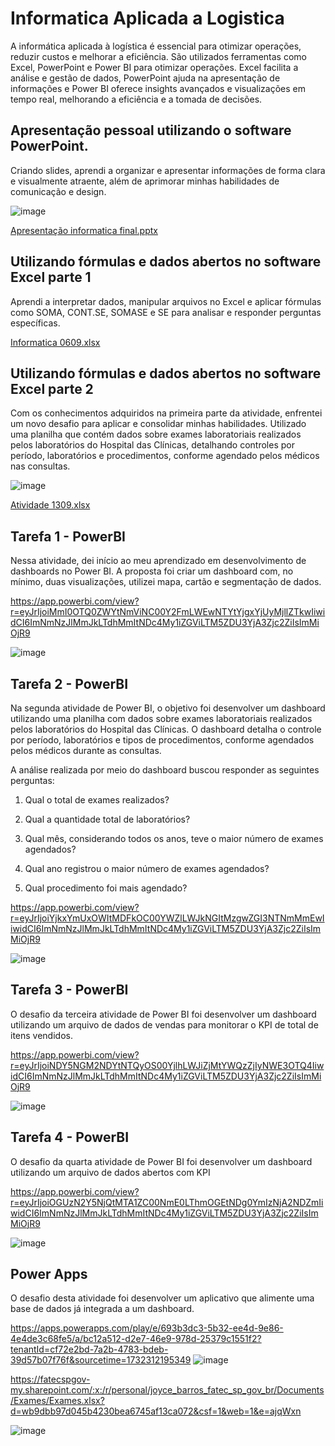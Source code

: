 # Informatica Aplicada a Logistica

A informática aplicada à logística é essencial para otimizar operações, reduzir custos e melhorar a eficiência. São utilizados ferramentas como Excel, PowerPoint e Power BI para otimizar operações. Excel facilita a análise e gestão de dados, PowerPoint ajuda na apresentação de informações e Power BI oferece insights avançados e visualizações em tempo real, melhorando a eficiência e a tomada de decisões.

## Apresentação pessoal utilizando o software PowerPoint.

Criando slides, aprendi a organizar e apresentar informações de forma clara e visualmente atraente, além de aprimorar minhas habilidades de comunicação e design.

![image](https://github.com/user-attachments/assets/70f43d93-a0a5-4e2c-a794-b9b5d6e70414)

[Apresentação informatica final.pptx](https://github.com/user-attachments/files/17007305/Apresentacao.informatica.final.pptx)

## Utilizando fórmulas e dados abertos no software Excel parte 1

Aprendi a interpretar dados, manipular arquivos no Excel e aplicar fórmulas como SOMA, CONT.SE, SOMASE e SE para analisar e responder perguntas específicas.

[Informatica 0609.xlsx](https://github.com/user-attachments/files/17007315/Informatica.0609.xlsx)

## Utilizando fórmulas e dados abertos no software Excel parte 2

Com os conhecimentos adquiridos na primeira parte da atividade, enfrentei um novo desafio para aplicar e consolidar minhas habilidades.
Utilizado uma planilha que contém dados sobre exames laboratoriais realizados pelos laboratórios do Hospital das Clínicas, detalhando controles por período, laboratórios e procedimentos, conforme agendado pelos médicos nas consultas.

![image](https://github.com/user-attachments/assets/e5bf7379-2d03-4e7d-b86c-2a35d3958b40)


[Atividade 1309.xlsx](https://github.com/user-attachments/files/17007343/Atividade.1309.xlsx)

## Tarefa 1 - PowerBI

Nessa atividade, dei início ao meu aprendizado em desenvolvimento de dashboards no Power BI. A proposta foi criar um dashboard com, no mínimo, duas visualizações, utilizei mapa, cartão e segmentação de dados.

https://app.powerbi.com/view?r=eyJrIjoiMmI0OTQ0ZWYtNmViNC00Y2FmLWEwNTYtYjgxYjUyMjllZTkwIiwidCI6ImNmNzJlMmJkLTdhMmItNDc4My1iZGViLTM5ZDU3YjA3Zjc2ZiIsImMiOjR9

![image](https://github.com/user-attachments/assets/e5f03712-64e4-4c00-a222-188577416baf)

## Tarefa 2 - PowerBI

Na segunda atividade de Power BI, o objetivo foi desenvolver um dashboard utilizando uma planilha com dados sobre exames laboratoriais realizados pelos laboratórios do Hospital das Clínicas. O dashboard detalha o controle por período, laboratórios e tipos de procedimentos, conforme agendados pelos médicos durante as consultas.

A análise realizada por meio do dashboard buscou responder as seguintes perguntas:

1. Qual o total de exames realizados?
2. Qual a quantidade total de laboratórios?
3. Qual mês, considerando todos os anos, teve o maior número de exames agendados?
4. Qual ano registrou o maior número de exames agendados?

5. Qual procedimento foi mais agendado?

https://app.powerbi.com/view?r=eyJrIjoiYjkxYmUxOWItMDFkOC00YWZlLWJkNGItMzgwZGI3NTNmMmEwIiwidCI6ImNmNzJlMmJkLTdhMmItNDc4My1iZGViLTM5ZDU3YjA3Zjc2ZiIsImMiOjR9

![image](https://github.com/user-attachments/assets/d9b5b161-f3a0-4a55-b202-48377690ac50)

## Tarefa 3 - PowerBI

O desafio da terceira atividade de Power BI foi desenvolver um dashboard utilizando um arquivo de dados de vendas para monitorar o KPI de total de itens vendidos.

https://app.powerbi.com/view?r=eyJrIjoiNDY5NGM2NDYtNTQyOS00YjlhLWJiZjMtYWQzZjIyNWE3OTQ4IiwidCI6ImNmNzJlMmJkLTdhMmItNDc4My1iZGViLTM5ZDU3YjA3Zjc2ZiIsImMiOjR9

![image](https://github.com/user-attachments/assets/04a8ac04-efdc-4214-ab61-8f03e87c6b8c)


## Tarefa 4 - PowerBI

O desafio da quarta atividade de Power BI foi desenvolver um dashboard utilizando um arquivo de dados abertos com KPI

https://app.powerbi.com/view?r=eyJrIjoiOGUzN2Y5NjQtMTA1ZC00NmE0LThmOGEtNDg0YmIzNjA2NDZmIiwidCI6ImNmNzJlMmJkLTdhMmItNDc4My1iZGViLTM5ZDU3YjA3Zjc2ZiIsImMiOjR9

![image](https://github.com/user-attachments/assets/84c19504-c141-459b-98cb-31f2bfb37af7)


## Power Apps

O desafio desta atividade foi desenvolver um aplicativo que alimente uma base de dados já integrada a um dashboard.

https://apps.powerapps.com/play/e/693b3dc3-5b32-ee4d-9e86-4e4de3c68fe5/a/bc12a512-d2e7-46e9-978d-25379c1551f2?tenantId=cf72e2bd-7a2b-4783-bdeb-39d57b07f76f&sourcetime=1732312195349
![image](https://github.com/user-attachments/assets/c9560761-1e71-4773-a57d-6d82f8b0d19b)

https://fatecspgov-my.sharepoint.com/:x:/r/personal/joyce_barros_fatec_sp_gov_br/Documents/Exames/Exames.xlsx?d=wb9dbb97d045b4230bea6745af13ca072&csf=1&web=1&e=ajqWxn

![image](https://github.com/user-attachments/assets/8657c59e-a7c6-4cc5-86c7-bd317c5c4923)




